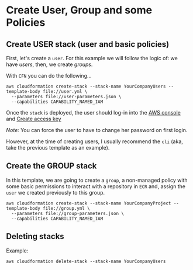 # Create User, Group and some Policies

## Create USER stack (user and basic policies)

First, let's create a `user`.
For this example we will follow the logic of: we have *users*, then, we create *groups*. 

With `CFN` you can do the following...

```terminal
aws cloudformation create-stack --stack-name YourCompanyUsers --template-body file://user.yml \
  --parameters file://user-parameters.json \
  --capabilities CAPABILITY_NAMED_IAM
```

Once the `stack` is deployed, the user should log-in into the [AWS console](https://your-company.signin.aws.amazon.com/console) and [Create access key](https://console.aws.amazon.com/iam/home?#/users/your.user?section=security_credentials)


*Note:* You can force the user to have to change her password on first login.


However, at the time of creating users, I usually recommend the `cli` (aka, take the previous template as an example).

## Create the GROUP stack

In this template, we are going to create a `group`, a non-managed policy with some basic permissions to interact with a repository in `ECR` and, assign the `user` we created previously to this group.

```terminal
aws cloudformation create-stack --stack-name YourCompanyProject --template-body file://group.yml \
  --parameters file://group-parameters.json \
  --capabilities CAPABILITY_NAMED_IAM
```

## Deleting stacks

Example:
```terminal
aws cloudformation delete-stack --stack-name YourCompanyUsers
```